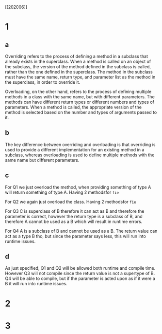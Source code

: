 [[202006]]
# 1
## a
Overriding refers to the process of defining a method in a subclass that already exists in the superclass. When a method is called on an object of the subclass, the version of the method defined in the subclass is called, rather than the one defined in the superclass. The method in the subclass must have the same name, return type, and parameter list as the method in the superclass, in order to override it.

Overloading, on the other hand, refers to the process of defining multiple methods in a class with the same name, but with different parameters. The methods can have different return types or different numbers and types of parameters. When a method is called, the appropriate version of the method is selected based on the number and types of arguments passed to it.

## b
The key difference between overriding and overloading is that overriding is used to provide a different implementation for an existing method in a subclass, whereas overloading is used to define multiple methods with the same name but different parameters.

## c
For Q1 we just overload the method, when providing something of type A will return something of type A. Having 2 methodsfor `fie`

For Q2 we again just overload the class. Having 2 methodsfor `fie`

For Q3 C is superclass of B therefore it can act as B and therefore the parameter is correct, however the return type is a subclass of B, and therefore A cannot be used as a B which will result in runtime errors.

For Q4 A is a subclass of B and cannot be used as a B. The return value can act as a type B tho, but since the parameter says less, this will run into runtime issues.

## d
As just specified, Q1 and Q2 will be allowed both runtime and compile time. However Q3 will not compile since the return value is not a supertype of B. Q4 will be able to compile, but if the parameter is acted upon as if it were a B it will run into runtime issues.

# 2

# 3 
